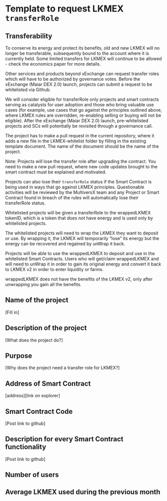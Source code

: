 # Template to request LKMEX `transferRole`

## Transferability

To conserve its energy and protect its benefits, old and new LKMEX will no longer be transferable, subsequently bound to
the account where it is currently held. Some limited transfers for LKMEX will continue to be allowed - check the
economics paper for more details.

Other services and products beyond xExchange can request transfer roles which will have to be authorized by governance
votes. Before the xExchange (Maiar DEX 2.0) launch, projects can submit a request to be whitelisted via Github.

We will consider eligible for transferRole only projects and smart contracts serving as catalysts for user adoption and
those who bring valuable use cases (for example, use cases that go against the principles outlined above, where LKMEX
rules are overridden, re-enabling selling or buying will not be eligible). After the xExchange (Maiar DEX 2.0) launch,
pre-whitelisted projects and SCs will potentially be revisited through a governance call.

The project has to make a pull request in the current repository, where it adds a new file in the LKMEX-whitelist
folder by filling in the existing template document. The name of the document should be the name of the project.

Note: Projects will lose the transfer role after upgrading the contract. You need to make a new pull request, where
new code updates brought to the smart contract must be explained and motivated.

Projects can also lose their `transferRole` status if the Smart Contract is being used in ways that go against LKMEX
principles. Questionable activities will be reviewed by the MultiversX team and any Project or Smart Contract found in
breach of the rules will automatically lose their transferRole status.

Whitelisted projects will be given a transferRole to the wrappedLKMEX tokenID, which is a token that does not
have energy and is used only by whitelisted projects.

The whitelisted projects will need to wrap the LKMEX they want to deposit or use. By wrapping it, the LKMEX will
temporarily “lose” its energy but the energy can be recovered and regained by unWrap it back.

Projects will be able to use the wrappedLKMEX to deposit and use in the whitelisted Smart Contracts. Users who will
get/claim wrappedLKMEX and will need to unWrap it in order to gain its original energy and convert it back  to LKMEX v2
in order to enter liquidity or farms.

wrappedLKMEX does not have the benefits of the LKMEX v2, only after unwrapping you gain all the benefits.

## Name of the project
[Fill in]

## Description of the project
[What does the project do?]

## Purpose
[Why does the project need a transfer role for LKMEX?]

## Address of Smart Contract
[address][link on explorer]

## Smart Contract Code
[Post link to github]

## Description for every Smart Contract functionality
[Post link to github]

## Number of users
## Average LKMEX used during the previous month
